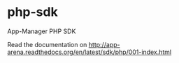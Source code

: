 # php-sdk
App-Manager PHP SDK

Read the documentation on http://app-arena.readthedocs.org/en/latest/sdk/php/001-index.html